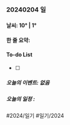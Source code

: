 ### 20240204 일
#### 날씨:  10° | 1°
#### 한 줄 요약: 



#### To-do List
- [ ] 


##### 오늘의 이벤트: 없음
##### 오늘의 일정 :


 
#2024/일기 #일기/2024